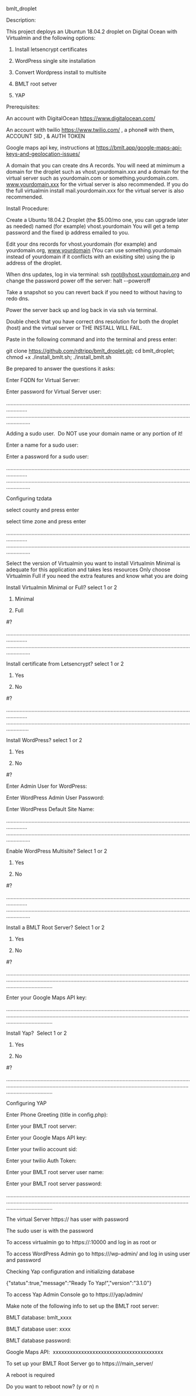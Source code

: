 bmlt_droplet

Description:

This project deploys an Ubuntun 18.04.2 droplet on Digital Ocean with Virtualmin and the following options:

1.  Install letsencrypt certificates

1. WordPress single site installation

2. Convert Wordpress install to multisite

3.  BMLT root setver

4.  YAP

Prerequisites:

An account with DigitalOcean https://www.digitalocean.com/

An account with twilio https://www.twilio.com/ , a phone# with them, ACCOUNT SID , & AUTH TOKEN

Google maps api key, instructions at https://bmlt.app/google-maps-api-keys-and-geolocation-issues/

A domain that you can create dns A records. You will need at mimimum a domain for the droplet such as vhost.yourdomain.xxx and a domain for the virtual server such as yourdomain.com or something.yourdomain.com. www.yourdomain.xxx for the virtual server is also recommended. If you do the full virtualmin install mail.yourdomain.xxx for the virtual server is also recommended.

Install Procedure:

Create a Ubuntu 18.04.2 Droplet (the $5.00/mo one, you can upgrade later as needed) named (for example) vhost.yourdomain
You will get a temp password and the fixed ip address emailed to you.

Edit your dns records for vhost.yourdomain (for example) and yourdomain.org, www.yourdomain (You can use something.yourdomain instead of yourdomain if it conflicts with an exisiting site) using the ip address of the droplet.

When dns updates, log in via terminal: ssh root@vhost.yourdomain.org and change the password
power off the server: halt --poweroff

Take a snapshot so you can revert back if you need to without having to redo dns.

Power the server back up and log back in via ssh via terminal.

Double check that you have correct dns resolution for both the droplet (host) and the virtual server or THE INSTALL WILL FAIL.

Paste in the following command and into the terminal and press enter:

git clone https://github.com/rdtripp/bmlt_droplet.git; cd bmlt_droplet; chmod +x ./install_bmlt.sh; ./install_bmlt.sh

Be prepared to answer the questions it asks:

Enter FQDN for Virtual Server: 

Enter password for Virtual Server user:

………………………………………………………………………………………………………………………..
………………………………………………………………………………………………………………………….

Adding a sudo user.  Do NOT use your domain name or any portion of it! 

Enter a name for a sudo user: 

Enter a password for a sudo user:

………………………………………………………………………………………………………………………..
………………………………………………………………………………………………………………………….

Configuring tzdata

select county and press enter

select time zone and press enter

………………………………………………………………………………………………………………………..
………………………………………………………………………………………………………………………….

Select the version of Virtualmin you want to install 
Virtualmin Minimal is adequate for this application and takes less resources 
Only choose Virtualmin Full if you need the extra features and know what you are doing 

Install Virtualmin Minimal or Full? select 1 or 2 

1) Minimal

2) Full

#? 

………………………………………………………………………………………………………………………..
………………………………………………………………………………………………………………………….

Install certificate from Letsencrypt? select 1 or 2 

1) Yes 

2) No 

#? 

………………………………………………………………………………………………………………………..
…………………………………………………………………………………………………………………………

Install WordPress? select 1 or 2 

1) Yes 

2) No 

#? 

Enter Admin User for WordPress:

Enter WordPress Admin User Password:

Enter WordPress Default Site Name:

………………………………………………………………………………………………………………………..
………………………………………………………………………………………………………………………….


Enable WordPress Multisite? Select 1 or 2 

1) Yes 

2) No 

#? 

………………………………………………………………………………………………………………………..
………………………………………………………………………………………………………………………….

Install a BMLT Root Server? Select 1 or 2 

1) Yes 

2) No 

#? 

………………………………………………………………………………………………………………………..………………………………………………………………………………………………………………………….

Enter your Google Maps API key:

………………………………………………………………………………………………………………………..………………………………………………………………………………………………………………………….

Install Yap?  Select 1 or 2 

1) Yes 

2) No 

#? 

………………………………………………………………………………………………………………………..………………………………………………………………………………………………………………………….

Configuring YAP 

Enter Phone Greeting (title in config.php):

Enter your BMLT root server:

Enter your Google Maps API key:

Enter your twilio account sid:

Enter your twilio Auth Token:

Enter your BMLT root server user name:

Enter your BMLT root server password:

………………………………………………………………………………………………………………………..………………………………………………………………………………………………………………………….

The virtual Server https://<your droplet FQDN> has user  with password 


The sudo user is <sudo user selected at setup>with the password <sudo password selected at setup> 


To access virtualmin go to https://<your droplet FQDN>:10000 and log in as root or <your sudo user> 


To access WordPress Admin go to https://<your virtual server FQDN>/wp-admin/ and log in using user <admin user selected at setup> and password <password selected at setup> 


Checking Yap configuration and initializing database 

{"status":true,"message":"Ready To Yap!","version":"3.1.0"} 

To access Yap Admin Console go to https://<your virtual server FQDN>/yap/admin/ 


Make note of the following info to set up the BMLT root server: 

BMLT database: bmlt_xxxx

BMLT database user: xxxx

BMLT database password:  <this will be the same as the virtual server user password>

Google Maps API:  xxxxxxxxxxxxxxxxxxxxxxxxxxxxxxxxxxxxxxx 

To set up your BMLT Root Server go to https://<virtual server FQDN>/main_server/ 


A reboot is required 

Do you want to reboot now? (y or n) n  
